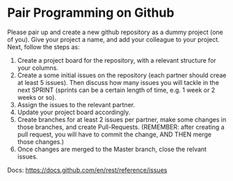 # Pair Programming on Github

Please pair up and create a new github repository as a dummy project (one of you). 
Give your project a name, and add your colleague to your project. 
Next, follow the steps as:

1. Create a project board for the repository, with a relevant structure for your columns.
2. Create a some initial issues on the repository (each partner should creae at least 5 issues). Then discuss how many issues you will tackle in the next SPRINT (sprints can be a certain length of time, e.g. 1 week or 2 weeks or so). 
3. Assign the issues to the relevant partner. 
4. Update your project board accordingly.
5. Create branches for at least 2 issues per partner, make some changes in those branches, and create Pull-Requests. (REMEMBER: after creating a pull request, you will have to commit the change, AND THEN merge those changes.)
6. Once changes are merged to the Master branch, close the relvant issues.

Docs: https://docs.github.com/en/rest/reference/issues